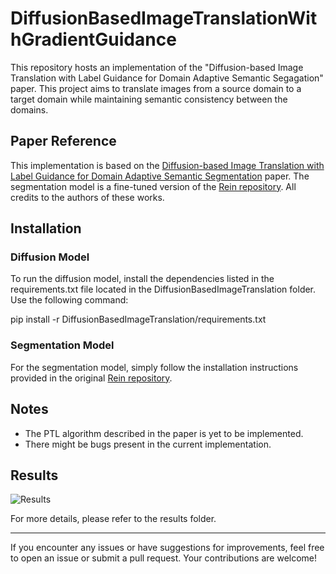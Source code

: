 # DiffusionBasedImageTranslationWithGradientGuidance

This repository hosts an implementation of the "Diffusion-based Image Translation with Label Guidance for Domain Adaptive Semantic Segagation" paper. This project aims to translate images from a source domain to a target domain while maintaining semantic consistency between the domains.

## Paper Reference

This implementation is based on the [Diffusion-based Image Translation with Label Guidance for Domain Adaptive Semantic Segmentation](https://arxiv.org/pdf/2308.12350) paper. The segmentation model is a fine-tuned version of the [Rein repository](https://github.com/w1oves/Rein). All credits to the authors of these works.

## Installation

### Diffusion Model

To run the diffusion model, install the dependencies listed in the requirements.txt file located in the DiffusionBasedImageTranslation folder. Use the following command:

pip install -r DiffusionBasedImageTranslation/requirements.txt

### Segmentation Model

For the segmentation model, simply follow the installation instructions provided in the original [Rein repository](https://github.com/w1oves/Rein).

## Notes

- The PTL algorithm described in the paper is yet to be implemented.
- There might be bugs present in the current implementation.

## Results

![Results](results/sample_result.png)

For more details, please refer to the results folder.

---

If you encounter any issues or have suggestions for improvements, feel free to open an issue or submit a pull request. Your contributions are welcome!
